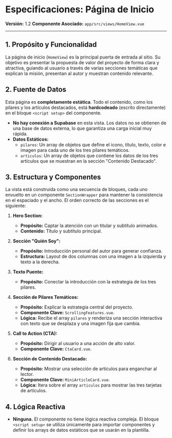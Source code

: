 # Especificaciones: Página de Inicio

**Versión:** 1.2
**Componente Asociado:** `app/src/views/HomeView.vue`

---

## 1. Propósito y Funcionalidad

La página de inicio (`HomeView`) es la principal puerta de entrada al sitio. Su objetivo es presentar la propuesta de valor del proyecto de forma clara y atractiva, guiando al usuario a través de varias secciones temáticas que explican la misión, presentan al autor y muestran contenido relevante.

## 2. Fuente de Datos

Esta página es **completamente estática**. Todo el contenido, como los pilares y los artículos destacados, está **hardcodeado** (escrito directamente) en el bloque `<script setup>` del componente.

- **No hay conexión a Supabase** en esta vista. Los datos no se obtienen de una base de datos externa, lo que garantiza una carga inicial muy rápida.
- **Datos Estáticos:**
    - `pilares`: Un array de objetos que define el icono, título, texto, color e imagen para cada uno de los tres pilares temáticos.
    - `articulos`: Un array de objetos que contiene los datos de los tres artículos que se muestran en la sección "Contenido Destacado".

## 3. Estructura y Componentes

La vista está construida como una secuencia de bloques, cada uno envuelto en un componente `SectionWrapper` para mantener la consistencia en el espaciado y el ancho. El orden correcto de las secciones es el siguiente:

1.  **Hero Section:**
    - **Propósito:** Captar la atención con un titular y subtítulo animados.
    - **Contenido:** Título y subtítulo principal.

2.  **Sección "Quién Soy":**
    - **Propósito:** Introducción personal del autor para generar confianza.
    - **Estructura:** Layout de dos columnas con una imagen a la izquierda y texto a la derecha.

3.  **Texto Puente:**
    - **Propósito:** Conectar la introducción con la estrategia de los tres pilares.

4.  **Sección de Pilares Temáticos:**
    - **Propósito:** Explicar la estrategia central del proyecto.
    - **Componente Clave:** `ScrollingFeatures.vue`.
    - **Lógica:** Recibe el array `pilares` y renderiza una sección interactiva con texto que se desplaza y una imagen fija que cambia.

5.  **Call to Action (CTA):**
    - **Propósito:** Dirigir al usuario a una acción de alto valor.
    - **Componente Clave:** `CtaCard.vue`.

6.  **Sección de Contenido Destacado:**
    - **Propósito:** Mostrar una selección de artículos para enganchar al lector.
    - **Componente Clave:** `MiniArticleCard.vue`.
    - **Lógica:** Itera sobre el array `articulos` para mostrar las tres tarjetas de artículos.

## 4. Lógica Reactiva

- **Ninguna.** El componente no tiene lógica reactiva compleja. El bloque `<script setup>` se utiliza únicamente para importar componentes y definir los arrays de datos estáticos que se usarán en la plantilla.
